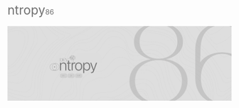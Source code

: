 # <a href="https://www.ntropy.ai/" style="color: #727272; text-decoration: underline;text-decoration:none;font-weight:400">ntropy<span style="font-size:1rem;">86</span></a>

[<img  src="assets/Banner_Dev.png"></img>](https://rb.gy/efya7z)
